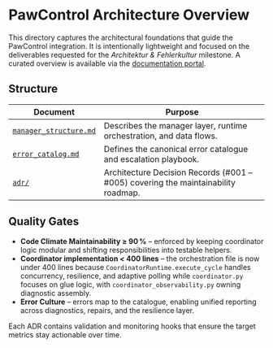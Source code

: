 # PawControl Architecture Overview

This directory captures the architectural foundations that guide the PawControl
integration. It is intentionally lightweight and focused on the deliverables
requested for the *Architektur & Fehlerkultur* milestone. A curated overview is
available via the [documentation portal](../portal/README.md).

## Structure

| Document | Purpose |
| --- | --- |
| [`manager_structure.md`](manager_structure.md) | Describes the manager layer, runtime orchestration, and data flows. |
| [`error_catalog.md`](error_catalog.md) | Defines the canonical error catalogue and escalation playbook. |
| [`adr/`](adr/) | Architecture Decision Records (#001 – #005) covering the maintainability roadmap. |

## Quality Gates

- **Code Climate Maintainability ≥ 90 %** – enforced by keeping coordinator
  logic modular and shifting responsibilities into testable helpers.
- **Coordinator implementation < 400 lines** – the orchestration file is now
  under 400 lines because `CoordinatorRuntime.execute_cycle` handles
  concurrency, resilience, and adaptive polling while `coordinator.py`
  focuses on glue logic, with `coordinator_observability.py` owning diagnostic
  assembly.
- **Error Culture** – errors map to the catalogue, enabling unified reporting
  across diagnostics, repairs, and the resilience layer.

Each ADR contains validation and monitoring hooks that ensure the target
metrics stay actionable over time.
